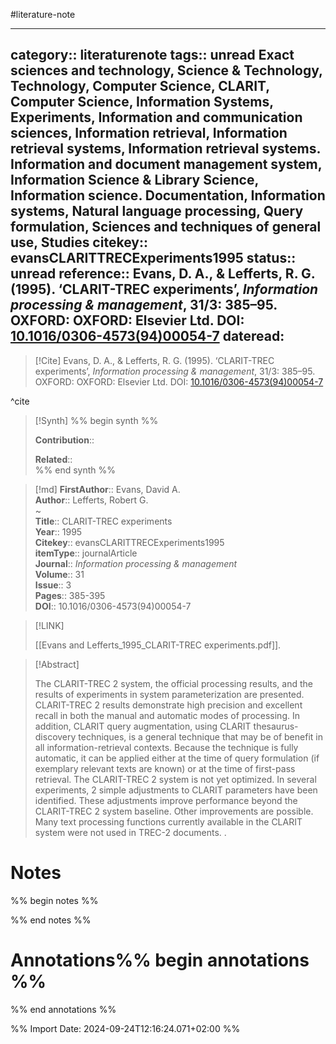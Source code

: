 #literature-note 

---
category:: literaturenote
tags:: unread Exact sciences and technology, Science & Technology, Technology, Computer Science, CLARIT, Computer Science, Information Systems, Experiments, Information and communication sciences, Information retrieval, Information retrieval systems, Information retrieval systems. Information and document management system, Information Science & Library Science, Information science. Documentation, Information systems, Natural language processing, Query formulation, Sciences and techniques of general use, Studies
citekey:: evansCLARITTRECExperiments1995
status:: unread
reference:: Evans, D. A., & Lefferts, R. G. (1995). ‘CLARIT-TREC experiments’, _Information processing & management_, 31/3: 385–95. OXFORD: OXFORD: Elsevier Ltd. DOI: [10.1016/0306-4573(94)00054-7](https://doi.org/10.1016/0306-4573(94)00054-7)
dateread:
---

> [!Cite]
> Evans, D. A., & Lefferts, R. G. (1995). ‘CLARIT-TREC experiments’, _Information processing & management_, 31/3: 385–95. OXFORD: OXFORD: Elsevier Ltd. DOI: [10.1016/0306-4573(94)00054-7](https://doi.org/10.1016/0306-4573(94)00054-7)

^cite

>[!Synth]
>%% begin synth %%
>
>**Contribution**:: 
>
>**Related**::  
>%% end synth %%

>[!md]
> **FirstAuthor**:: Evans, David A.  
> **Author**:: Lefferts, Robert G.  
~    
> **Title**:: CLARIT-TREC experiments  
> **Year**:: 1995   
> **Citekey**:: evansCLARITTRECExperiments1995  
> **itemType**:: journalArticle  
> **Journal**:: *Information processing & management*  
> **Volume**:: 31  
> **Issue**:: 3   
> **Pages**:: 385-395  
> **DOI**:: 10.1016/0306-4573(94)00054-7    

> [!LINK] 
>
> [[Evans and Lefferts_1995_CLARIT-TREC experiments.pdf]].

> [!Abstract]
>
> The CLARIT-TREC 2 system, the official processing results, and the results of experiments in system parameterization are presented. CLARIT-TREC 2 results demonstrate high precision and excellent recall in both the manual and automatic modes of processing. In addition, CLARIT query augmentation, using CLARIT thesaurus-discovery techniques, is a general technique that may be of benefit in all information-retrieval contexts. Because the technique is fully automatic, it can be applied either at the time of query formulation (if exemplary relevant texts are known) or at the time of first-pass retrieval. The CLARIT-TREC 2 system is not yet optimized. In several experiments, 2 simple adjustments to CLARIT parameters have been identified. These adjustments improve performance beyond the CLARIT-TREC 2 system baseline. Other improvements are possible. Many text processing functions currently available in the CLARIT system were not used in TREC-2 documents.
>.
> 
# Notes

%% begin notes %%

%% end notes %%


# Annotations%% begin annotations %%


%% end annotations %%

%% Import Date: 2024-09-24T12:16:24.071+02:00 %%
